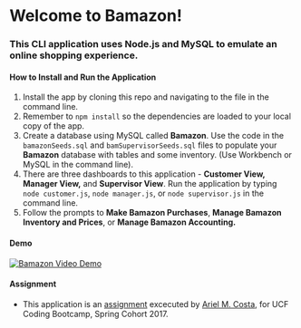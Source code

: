 # Welcome to Bamazon!

### This CLI application uses Node.js and MySQL to emulate an online shopping experience.

#### How to Install and Run the Application

1. Install the app by cloning this repo and navigating to the file in the command line.
2. Remember to `npm install` so the dependencies are loaded to your local copy of the app.
3. Create a database using MySQL called __Bamazon__.  Use the code in the `bamazonSeeds.sql` and `bamSupervisorSeeds.sql` files to populate your __Bamazon__ database with tables and some inventory. (Use Workbench or MySQL in the command line).
3. There are three dashboards to this application - __Customer View,__ __Manager View,__ and __Supervisor View__. Run the application by typing `node customer.js`, `node manager.js`, or `node supervisor.js` in the command line.
4. Follow the prompts to __Make Bamazon Purchases__, __Manage Bamazon Inventory and Prices__, or __Manage Bamazon Accounting.__

#### Demo

[![Bamazon Video Demo](bamsnip.JPG)](https://youtu.be/WKIaSnvbO5w "Bamazon Demo")

#### Assignment

* This application is an [assignment](https://github.com/UCF-Coding-Boot-Camp/01-2017-VW-Class-Content/blob/master/Homework/Week-12/homework_instructions.md "Homework #12") excecuted by [Ariel M. Costa,](https://github.com/amcosta9 "Ariel Costa GitHub") for UCF Coding Bootcamp, Spring Cohort 2017.
